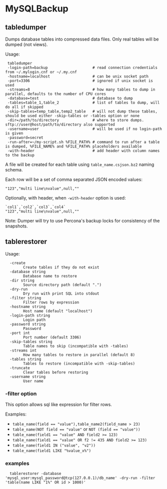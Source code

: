 # MySQLBackup

## tabledumper

Dumps database tables into compressed data files. Only real tables will be dumped (not views).

Usage:
```
 tabledumper
 -login-path=backup                    # read connection credentials from ~/.mylogin.cnf or ~/.my.cnf
 -hostname=localhost                   # can be unix socket path
 -port=3306                            # ignored if unix socket is used
 -streams=8                            # how many tables to dump in parallel, defaults to the number of CPU cores
 -database=test                        # database to dump
 -tables=table_1,table_2               # list of tables to dump, will do all if skipped
 -skip-tables=temp_table,temp2_table   # will not dump these tables, should be used either -skip-tables or -tables option or none 
 -dir=/path/to/directory               # where to store dumps. sftp://user@host/path/to/directory also supported
 -username=user                        # will be used if no login-path is given
 -password=secret
 -run-after=~/my-script.sh %FILE_PATH% # command to run after a table is dumped, %FILE_NAME% and %FILE_PATH% placeholders available
 -with-header                          # add header with column names to the backup
```
A file will be created for each table using `table_name.csjson.bz2` naming schema.

Each row will be a set of comma separated JSON encoded values:
```
"123","multi line\nvalue",null,""
```
Optionally, with header, when `-with-header` option is used:
```
`col1`,`col2`,`col3`,`col4`
"123","multi line\nvalue",null,""
```
Note: Dumper will try to use Percona's backup locks for consistency of the snapshots.

## tablerestorer

Usage:
```
  -create
    	Create tables if they do not exist
  -database string
    	Database name to restore
  -dir string
    	Source directory path (default ".")
  -dry-run
    	Dry run with print SQL into stdout
  -filter string
    	Filter rows by expression
  -hostname string
    	Host name (default "localhost")
  -login-path string
    	Login path
  -password string
    	Password
  -port int
    	Port number (default 3306)
  -skip-tables string
    	Table names to skip (incompatible with -tables)
  -streams int
    	How many tables to restore in parallel (default 8)
  -tables string
    	Tables to restore (incompatible with -skip-tables)
  -truncate
    	Clear tables before restoring
  -username string
    	User name
```

### -filter option

This option allows sql like expression for filter rows.

Examples:

  * `table_name(field == "value"),table_name2(field_name > 23)`
  * `table_name(NOT field == "value"` or `NOT (field == "value"))`
  * `table_name(field1 == "value" AND field2 >= 123)`
  * `table_name(field1 == "value" OR f2 != 435 AND field2 >= 123)`
  * `table_name(field1 IN ("value", "v2"))`
  * `table_name(field1 LIKE "%value_x%")`

### examples

```
  tablerestorer -database 'mysql_user:mysql_password@tcp(127.0.0.1)/db_name' -dry-run -filter 'table(name LIKE "1%" OR id > 1000)'
```
